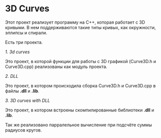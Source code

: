 # 3D Curves

Этот проект реализует программу на C++, которая работает с 3D кривыми. В нем поддерживаются такие типы кривых, как окружности, эллипсы и спирали.

Есть три проекта.

_1. 3d curves_

Это проект, в которой функции для работы с 3D графикой (Curve3D.h и Сurve3D.cpp) реализованы как модуль проекта. 

_2. DLL_

Это проект, в котором происходила сборка Curve3D.h и Сurve3D.cpp в файлы **.dll** и **.lib**.

_3. 3D curves with DLL_

Это проект, в котором встроены скомпилированные библиотеки **.dll** и **.lib**.

Так же реализовано парралельное вычисление при подсчёте суммы радиусов кругов. 
